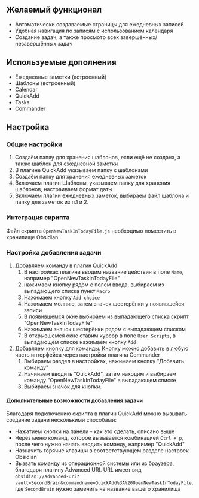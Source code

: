 ## Желаемый функционал

- Автоматически создаваемые страницы для ежедневных записей
- Удобная навигация по записям с использованием календаря
- Создание задач, а также просмотр всех завершённых/незавершённых задач

## Используемые дополнения

- Ежедневные заметки (встроенный)
- Шаблоны (встроенный)
- Calendar
- QuickAdd
- Tasks
- Commander

## Настройка

### Общие настройки

1. Создаём папку для хранения шаблонов, если ещё не создана, а также шаблон для ежедневной заметки
2. В плагине QuickAdd указываем папку с шаблонами
3. Создаём папку для хранения ежедневных заметок
4. Включаем плагин Шаблоны, указываем папку для хранения шаблонов, настраиваем формат даты
5. Включаем плагин ежедневных заметок, выбираем файл шаблона и папку для заметок из п.1 и 2.

### Интеграция скрипта

Файл скрипта `OpenNewTaskInTodayFile.js` необходимо поместить в хранилище Obsidian.

### Настройка добавления задачи

1. Добавляем команду в плагин QuickAdd
	1. В настройках плагина вводим название действия в поле `Name`, например "OpenNewTaskInTodayFile"
	2. нажимаем кнопку рядом с полем ввода, выбираем из выпадающего списка пункт `Macro`
	3. Нажимаем кнопку `Add choice`
	4. Нажимаем молнию, затем значок шестерёнки у появившейся записи
	5. В появившемся окне выбираем из выпадающего списка скрипт "OpenNewTaskInTodayFile"
	6. Нажимаем значок шестерёнки рядом с выпадающем списком
	7. В открывшемся окне ставим курсор в поле `User Scripts`, в выпадающем списке нажимаем кнопку `Add`
2. Добавляем кнопку для команды. Кнопку можно добавить в любую часть интерфейса через настройки плагина Commander
	1. Выбираем раздел в настройках, нажимаем кнопку "Добавить команду"
	2. Начинаем вводить "QuickAdd", затем находим и выбираем команду "OpenNewTaskInTodayFile" в выпадающем списке
	3. Выбираем значок для кнопки.

#### Дополнительные возможности добавления задачи

Благодаря подключению скрипта в плагин QuickAdd можно вызывать создание задачи несколькими способами:

- Нажатием кнопки на панели - как это сделать, описано выше
- Через меню команд, которое вызывается комбинацией `Ctrl + p`, после чего нужно начать вводить команду, например "QuickAdd"
- Назначить горячие клавиши в соответствующем разделе настроек Obsidian
- Вызвать команду из операционной системы или из браузера, благодаря плагину Advanced URI. URL имеет вид `obsidian://advanced-uri?vault=SecondBrain&commandname=QuickAdd%3A%20OpenNewTaskInTodayFile`, где `SecondBrain` нужно заменить на название вашего хранилища

